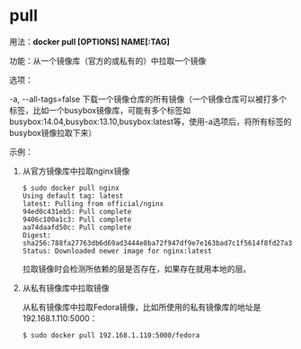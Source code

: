 # pull<a name="ZH-CN_TOPIC_0184808270"></a>

用法：**docker pull \[OPTIONS\] NAME\[:TAG\]**

功能：从一个镜像库（官方的或私有的）中拉取一个镜像

选项：

-a, --all-tags=false    下载一个镜像仓库的所有镜像（一个镜像仓库可以被打多个标签，比如一个busybox镜像库，可能有多个标签如busybox:14.04,busybox:13.10,busybox:latest等，使用-a选项后，将所有标签的busybox镜像拉取下来）

示例：

1.  从官方镜像库中拉取nginx镜像

    ```
    $ sudo docker pull nginx
    Using default tag: latest
    latest: Pulling from official/nginx
    94ed0c431eb5: Pull complete
    9406c100a1c3: Pull complete
    aa74daafd50c: Pull complete
    Digest: sha256:788fa27763db6d69ad3444e8ba72f947df9e7e163bad7c1f5614f8fd27a311c3
    Status: Downloaded newer image for nginx:latest
    ```

    拉取镜像时会检测所依赖的层是否存在，如果存在就用本地的层。

2.  从私有镜像库中拉取镜像

    从私有镜像库中拉取Fedora镜像，比如所使用的私有镜像库的地址是192.168.1.110:5000：

    ```
    $ sudo docker pull 192.168.1.110:5000/fedora
    ```


